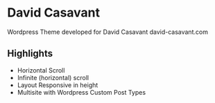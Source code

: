 # David Casavant
Wordpress Theme developed for David Casavant david-casavant.com

Highlights
----------

- Horizontal Scroll
- Infinite (horizontal) scroll
- Layout Responsive in height
- Multisite with Wordpress Custom Post Types
